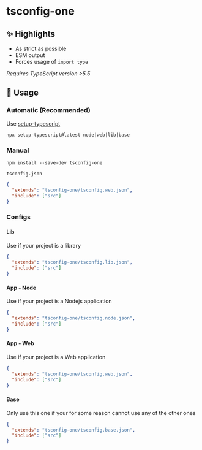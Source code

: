# tsconfig-one

## :sparkles: Highlights

- As strict as possible
- ESM output
- Forces usage of `import type`

_Requires TypeScript version >5.5_

## :wrench: Usage

### Automatic (Recommended)

Use [setup-typescript](https://github.com/sajmoni/setup-typescript)

```console
npx setup-typescript@latest node|web|lib|base
```

### Manual

```console
npm install --save-dev tsconfig-one
```

`tsconfig.json`

```json
{
  "extends": "tsconfig-one/tsconfig.web.json",
  "include": ["src"]
}
```

### Configs

#### Lib

Use if your project is a library

```json
{
  "extends": "tsconfig-one/tsconfig.lib.json",
  "include": ["src"]
}
```

#### App - Node

Use if your project is a Nodejs application

```json
{
  "extends": "tsconfig-one/tsconfig.node.json",
  "include": ["src"]
}
```

#### App - Web

Use if your project is a Web application

```json
{
  "extends": "tsconfig-one/tsconfig.web.json",
  "include": ["src"]
}
```

#### Base

Only use this one if your for some reason cannot use any of the other ones

```json
{
  "extends": "tsconfig-one/tsconfig.base.json",
  "include": ["src"]
}
```
